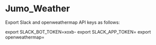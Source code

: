 # Jumo_Weather

Export Slack and openweathermap API keys as follows:

export SLACK_BOT_TOKEN=xoxb-<your-bot-token>
export SLACK_APP_TOKEN=<your-app-level-token>
export openweathermap=<your-open-weather-map-token>
